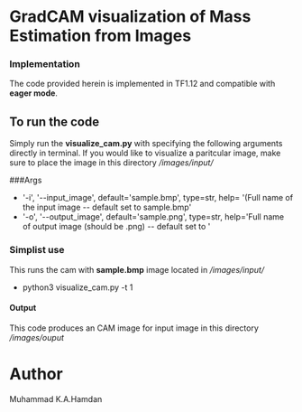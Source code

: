 # GradCAM visualization of Mass Estimation from Images
### Implementation
The code provided herein is implemented in TF1.12 and compatible with **eager mode**.

## To run the code
Simply run the **visualize_cam.py** with specifying the following arguments directly in terminal.
If you would like to visualize a paritcular image, make sure to place the image in this directory */images/input/*

###Args
* '-i', '--input_image', default='sample.bmp', type=str, help= '(Full name of the input image -- default set to sample.bmp'
* '-o', '--output_image', default='sample.png', type=str,   help='Full name of output image (should be .png) -- default set to '

### Simplist use  
This runs the cam with **sample.bmp** image located in *_/images/input/_* 
 - python3 visualize_cam.py -t 1 

#### Output
This code produces an CAM image for input image in this directory */images/ouput*


# Author
Muhammad K.A.Hamdan
